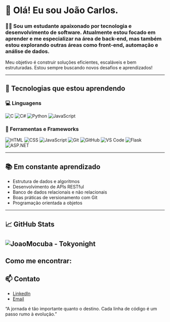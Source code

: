 # 👋 Olá! Eu sou João Carlos.

### 👨‍💻 Sou um estudante apaixonado por tecnologia e desenvolvimento de software. Atualmente estou focado em aprender e me especializar na área de **back-end**, mas também estou explorando outras áreas como front-end, automação e análise de dados.

Meu objetivo é construir soluções eficientes, escaláveis e bem estruturadas. Estou sempre buscando novos desafios e aprendizados!

---

## 🚀 Tecnologias que estou aprendendo

### 💻 Linguagens
![C](https://img.shields.io/badge/-C-00599C?style=flat&logo=c&logoColor=white)
![C#](https://img.shields.io/badge/-C%23-239120?style=flat&logo=c-sharp&logoColor=white)
![Python](https://img.shields.io/badge/-Python-3776AB?style=flat&logo=python&logoColor=white)
![JavaScript](https://img.shields.io/badge/-JavaScript-F7DF1E?style=flat&logo=javascript&logoColor=black)

### 🧰 Ferramentas e Frameworks
![HTML](https://img.shields.io/badge/-HTML5-E34F26?style=flat&logo=html5&logoColor=white)
![CSS](https://img.shields.io/badge/-CSS3-1572B6?style=flat&logo=css3&logoColor=white)
![JavaScript](https://img.shields.io/badge/-JavaScript-F7DF1E?style=flat&logo=javascript&logoColor=black)
![Git](https://img.shields.io/badge/-Git-F05032?style=flat&logo=git&logoColor=white)
![GitHub](https://img.shields.io/badge/-GitHub-181717?style=flat&logo=github&logoColor=white)
![VS Code](https://img.shields.io/badge/-VS%20Code-007ACC?style=flat&logo=visual-studio-code&logoColor=white)
![Flask](https://img.shields.io/badge/-Flask-000000?style=flat&logo=flask&logoColor=white)
![ASP.NET](https://img.shields.io/badge/-ASP.NET-512BD4?style=flat&logo=.net&logoColor=white)

---

## 📚 Em constante aprendizado

- Estrutura de dados e algoritmos
- Desenvolvimento de APIs RESTful
- Banco de dados relacionais e não relacionais
- Boas práticas de versionamento com Git
- Programação orientada a objetos

---

## 📈 GitHub Stats

![JoaoMocuba - Tokyonight](https://github-readme-stats.vercel.app/api?username=JoaoMocuba&show_icons=true&theme=tokyonight)
---

## Como me encontrar:

## 📫 Contato
- [LinkedIn](linkedin.com/in/joão-carlos-893640157)
- [Email](jcmocuba@gmail.com)

 “A jornada é tão importante quanto o destino. Cada linha de código é um passo rumo à evolução.”



